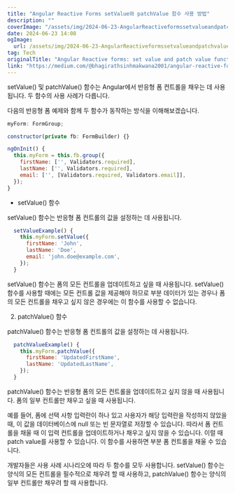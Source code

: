 ```yaml
---
title: "Angular Reactive Forms setValue와 patchValue 함수 사용 방법"
description: ""
coverImage: "/assets/img/2024-06-23-AngularReactiveformssetvalueandpatchvaluefunctions_0.png"
date: 2024-06-23 14:08
ogImage: 
  url: /assets/img/2024-06-23-AngularReactiveformssetvalueandpatchvaluefunctions_0.png
tag: Tech
originalTitle: "Angular Reactive forms: set value and patch value functions"
link: "https://medium.com/@bhagirathsinhmakwana2001/angular-reactive-forms-set-value-and-patch-value-functions-c123705562f4"
---
```



setValue() 및 patchValue() 함수는 Angular에서 반응형 폼 컨트롤을 채우는 데 사용됩니다. 두 함수의 사용 사례가 다릅니다.

다음의 반응형 폼 예제와 함께 두 함수가 동작하는 방식을 이해해보겠습니다.

```js
myForm: FormGroup;

constructor(private fb: FormBuilder) {}

ngOnInit() {
  this.myForm = this.fb.group({
    firstName: ['', Validators.required],
    lastName: ['', Validators.required],
    email: ['', [Validators.required, Validators.email]],
  });
}
```

- setValue() 함수

<div class="content-ad"></div>

setValue() 함수는 반응형 폼 컨트롤의 값을 설정하는 데 사용됩니다.

```js
  setValueExample() {
    this.myForm.setValue({
      firstName: 'John',
      lastName: 'Doe',
      email: 'john.doe@example.com',
    });
  }
```

setValue() 함수는 폼의 모든 컨트롤을 업데이트하고 싶을 때 사용됩니다. setValue() 함수를 사용할 때에는 모든 컨트롤 값을 제공해야 하므로 부분 데이터가 있는 경우나 폼의 모든 컨트롤을 채우고 싶지 않은 경우에는 이 함수를 사용할 수 없습니다.

2. patchValue() 함수

<div class="content-ad"></div>

patchValue() 함수는 반응형 폼 컨트롤의 값을 설정하는 데 사용됩니다.

```js
  patchValueExample() {
    this.myForm.patchValue({
      firstName: 'UpdatedFirstName',
      lastName: 'UpdatedLastName',
    });
  }
```

patchValue() 함수는 반응형 폼의 모든 컨트롤을 업데이트하고 싶지 않을 때 사용됩니다. 폼의 일부 컨트롤만 채우고 싶을 때 사용됩니다.

예를 들어, 폼에 선택 사항 입력란이 하나 있고 사용자가 해당 입력란을 작성하지 않았을 때, 이 값을 데이터베이스에 null 또는 빈 문자열로 저장할 수 있습니다. 따라서 폼 컨트롤을 채울 때 이 입력 컨트롤을 업데이트하거나 채우고 싶지 않을 수 있습니다. 이럴 때 patch value를 사용할 수 있습니다. 이 함수를 사용하면 부분 폼 컨트롤을 채울 수 있습니다.

<div class="content-ad"></div>

개발자들은 사용 사례 시나리오에 따라 두 함수를 모두 사용합니다. setValue() 함수는 양식의 모든 컨트롤을 필수적으로 채우려 할 때 사용하고, patchValue() 함수는 양식의 일부 컨트롤만 채우려 할 때 사용합니다.